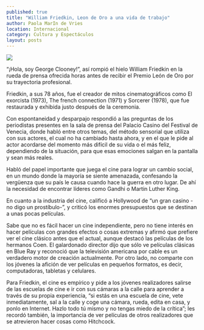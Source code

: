 ```yaml
---
published: true
title: "William Friedkin, Leon de Oro a una vida de trabajo"
author: Paola MarIn de Vries
location: Internacional
category: Cultura y Espectáculos
layout: posts
---
```


![](http://i.imgur.com/H43P15tm.jpg)

“¡Hola, soy George Clooney!”, así rompió el hielo William Friedkin en la rueda de prensa ofrecida horas antes de recibir el Premio León de Oro por su trayectoria profesional.

Friedkin, a sus 78 años, fue el creador de mitos cinematográficos como El exorcista (1973),  The french connection (1971) y Sorcerer (1978), que fue restaurada y exhibida justo después de la ceremonia.     

Con espontaneidad y desparpajo respondió a las preguntas de los periodistas presentes en la sala de prensa del Palacio Casino del Festival de Venecia, donde habló entre otros temas, del método sensorial que utiliza con sus actores, el cual no ha cambiado hasta ahora, y en el que le pide al actor acordarse del momento más difícil de su vida o el más feliz, dependiendo de la situación, para que esas emociones salgan en la pantalla y sean más reales. 

Habló del papel importante que juega el cine para lograr un cambio social, en un mundo donde la mayoría se siente amenazada, confesando la vergüenza que su país le causa cuando hace la guerra en otro lugar. De ahí la necesidad de encontrar líderes como Gandhi o Martin Luther King.

En cuanto a la industria del cine, calificó a Hollywood de “un gran casino -no digo un prostíbulo-”, y criticó los enormes presupuestos que se destinan a unas pocas películas. 

Sabe que no es fácil hacer un cine independiente, pero no tiene interés en hacer películas con grandes efectos o cosas extremas y afirmó que prefiere ver el cine clásico antes que el actual, aunque destacó las películas de los hermanos Coen.
El galardonado director dijo que sólo ve películas clásicas en Blue Ray y reconoció que la televisión americana por cable es un verdadero motor de creación actualmente. Por otro lado, no comparte con los jóvenes la afición de ver películas en pequeños formatos, es decir, computadoras, tabletas y celulares.

Para Friedkin, el cine es empírico y pide a los jóvenes realizadores salirse de las escuelas de cine e ir con sus cámaras a la calle para aprender a través de su propia experiencia, “si estás en una escuela de cine, vete inmediatamente, sal a la calle y coge una cámara, rueda, edita en casa, y ponlo en Internet. Hazlo todo tú mismo y no tengas miedo de la crítica”; les recordó también, la importancia de ver películas de otros realizadores que se atrevieron hacer cosas como Hitchcock. 
